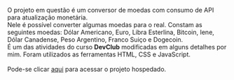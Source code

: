<p>O projeto em questão é um conversor de moedas com consumo de API para atualização monetária.
<br>
Nele é possível converter algumas moedas para o real. Constam as seguintes moedas: Dólar Americano, Euro, Libra Esterlina, Bitcoin, Iene, Dólar Canadense, Peso Argentino, Franco Suiço e Dogecoin.
  <br>
É um das atividades do curso <b>DevClub</b> modificadas em alguns detalhes por mim. Foram utilizados as ferramentas HTML, CSS e JavaScript.
<br>
<br>
Pode-se clicar <a href="https://pjconversordemoedas.netlify.app/">aqui</a> para acessar o projeto hospedado.
<br>
<br>
</p>
